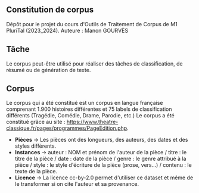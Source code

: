 ## Constitution de corpus
Dépôt pour le projet du cours d'Outils de Traitement de Corpus de M1 PluriTal (2023_2024).
Auteure : Manon GOURVÈS

## Tâche
Le corpus peut-être utilisé pour réaliser des tâches de classification, de résumé ou de génération de texte. 

## Corpus 
Le corpus qui a été constitué est un corpus en langue française comprenant 1.900 histoires différentes et 75 labels de classification différents (Tragédie, Comédie, Drame, Parodie, etc.)
Le corpus a été constitué grâce au site : https://www.theatre-classique.fr/pages/programmes/PageEdition.php.

- **Pièces** -> Les pièces ont des longueurs, des auteurs, des dates et des styles différents.
- **Instances** -> auteur : NOM et prénom de l'auteur de la pièce / titre : le titre de la pièce / date : date de la pièce / genre : le genre attribué à la pièce / style : le style d'écriture de la pièce (prose, vers...) / contenu : le texte de la pièce.
- **Licence** -> La licence cc-by-2.0 permet d'utiliser ce dataset et même de le transformer si on cite l'auteur et sa provenance.


